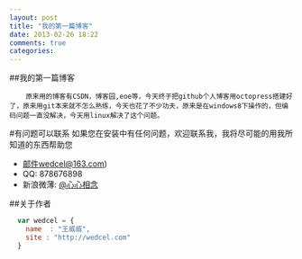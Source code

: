 ```yaml
---
layout: post
title: "我的第一篇博客"
date: 2013-02-26 18:22
comments: true
categories: 
---
```


##我的第一篇博客

        原来用的博客有CSDN，博客园,eoe等，今天终于把github个人博客用octopress搭建好了，原来用git本来就不怎么熟练，今天也花了不少功夫，原来是在windows8下操作的，但编码问题一直没解决，今天用linux解决了这个问题。

#有问题可以联系
如果您在安装中有任何问题，欢迎联系我，我将尽可能的用我所知道的东西帮助您

* 邮件wedcel@163.com)
* QQ: 878676898
* 新浪微薄: [@心心相念](http://weibo.com/wedcel)


##关于作者

```javascript
  var wedcel = {
    name  : "王威威",
    site : "http://wedcel.com"
  }
```
